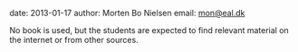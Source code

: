 date: 2013-01-17
author: Morten Bo Nielsen
email: mon@eal.dk

No book is used, but the students are expected to find relevant material on the internet or from other sources.


